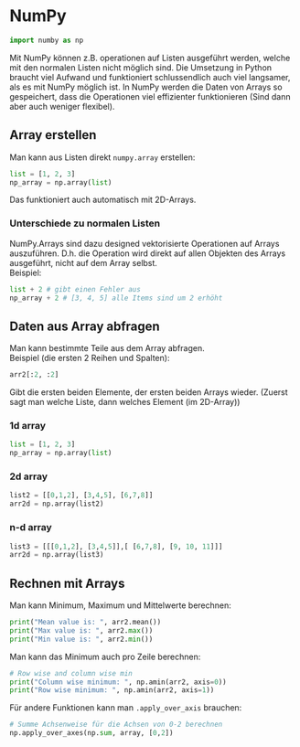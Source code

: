 # NumPy
```Python
import numby as np
```
Mit NumPy können z.B. operationen auf Listen ausgeführt werden, welche mit den normalen Listen nicht möglich sind. Die Umsetzung in Python braucht viel Aufwand und funktioniert schlussendlich auch viel langsamer, als es mit NumPy möglich ist. In NumPy werden die Daten von Arrays so gespeichert, dass die Operationen viel effizienter funktionieren (Sind dann aber auch weniger flexibel).

## Array erstellen
Man kann aus Listen direkt `numpy.array` erstellen: 
```Python
list = [1, 2, 3]
np_array = np.array(list)
```
Das funktioniert auch automatisch mit 2D-Arrays. 
### Unterschiede zu normalen Listen
NumPy.Arrays sind dazu designed vektorisierte Operationen auf Arrays auszuführen. D.h. die Operation wird direkt auf allen Objekten des Arrays ausgeführt, nicht auf dem Array selbst.
<br>
Beispiel:
```Python
list + 2 # gibt einen Fehler aus
np_array + 2 # [3, 4, 5] alle Items sind um 2 erhöht
```

## Daten aus Array abfragen
Man kann bestimmte Teile aus dem Array abfragen.
<br>
Beispiel (die ersten 2 Reihen und Spalten):
```Python
arr2[:2, :2]
```
Gibt die ersten beiden Elemente, der ersten beiden Arrays wieder. (Zuerst sagt man welche Liste, dann welches Element (im 2D-Array))
### 1d array
```Python
list = [1, 2, 3]
np_array = np.array(list)
```
### 2d array
```Python
list2 = [[0,1,2], [3,4,5], [6,7,8]]
arr2d = np.array(list2)
```

### n-d array
```Python
list3 = [[[0,1,2], [3,4,5]],[ [6,7,8], [9, 10, 11]]]
arr2d = np.array(list3)
```

## Rechnen mit Arrays
Man kann Minimum, Maximum und Mittelwerte berechnen:
```Python
print("Mean value is: ", arr2.mean())
print("Max value is: ", arr2.max())
print("Min value is: ", arr2.min())
```
Man kann das Minimum auch pro Zeile berechnen:
```Python
# Row wise and column wise min
print("Column wise minimum: ", np.amin(arr2, axis=0))
print("Row wise minimum: ", np.amin(arr2, axis=1))
```
Für andere Funktionen kann man `.apply_over_axis` brauchen:
```Python
# Summe Achsenweise für die Achsen von 0-2 berechnen
np.apply_over_axes(np.sum, array, [0,2])

```